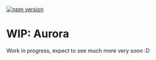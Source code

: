 [![npm version](https://badge.fury.io/js/react-aurora.svg)](https://badge.fury.io/js/react-aurora)

# WIP: Aurora

Work in progress, expect to see much more very soon :D

